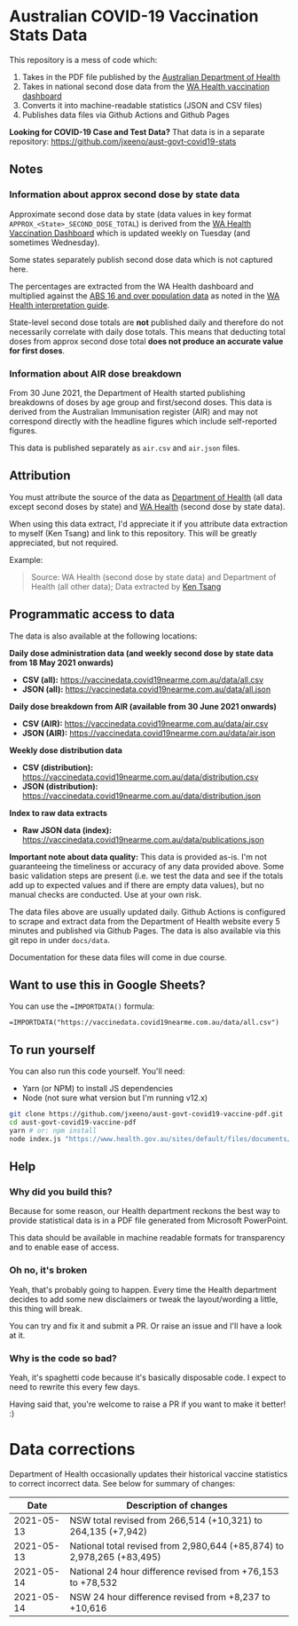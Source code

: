 # Australian COVID-19 Vaccination Stats Data

This repository is a mess of code which:

1. Takes in the PDF file published by the [Australian Department of Health](https://www.health.gov.au/resources/collections/covid-19-vaccine-rollout-updates)
2. Takes in national second dose data from the [WA Health vaccination dashboard](https://www.wa.gov.au/organisation/covid-communications/covid-19-coronavirus-vaccination-dashboard)
3. Converts it into machine-readable statistics (JSON and CSV files)
4. Publishes data files via Github Actions and Github Pages

**Looking for COVID-19 Case and Test Data?** That data is in a separate repository: https://github.com/jxeeno/aust-govt-covid19-stats


## Notes

### Information about approx second dose by state data
Approximate second dose data by state (data values in key format `APPROX_<State>_SECOND_DOSE_TOTAL`) is derived from the [WA Health Vaccination Dashboard](https://www.wa.gov.au/organisation/covid-communications/covid-19-coronavirus-vaccination-dashboard) which is updated weekly on Tuesday (and sometimes Wednesday).

Some states separately publish second dose data which is not captured here.

The percentages are extracted from the WA Health dashboard and multiplied against the [ABS 16 and over population data](https://www.abs.gov.au/statistics/people/population/national-state-and-territory-population/sep-2020#data-download) as noted in the [WA Health interpretation guide](https://www.wa.gov.au/sites/default/files/2021-05/COVID-19_Vaccine_Dashboard_Guide%20for%20Interpretation.pdf).

State-level second dose totals are **not** published daily and therefore do not necessarily correlate with daily dose totals.  This means that deducting total doses from approx second dose total **does not produce an accurate value for first doses**.

### Information about AIR dose breakdown
From 30 June 2021, the Department of Health started publishing breakdowns of doses by age group and first/second doses.  This data is derived from the Australian Immunisation register (AIR) and may not correspond directly with the headline figures which include self-reported figures.

This data is published separately as `air.csv` and `air.json` files.

## Attribution

You must attribute the source of the data as [Department of Health](https://www.health.gov.au/using-our-websites/copyright) (all data except second doses by state) and [WA Health](https://www.wa.gov.au/sites/default/files/2021-06/COVID-19-Vaccination-Dashboard-Guide-for-Interpretation.pdf) (second dose by state data).

When using this data extract, I'd appreciate it if you attribute data extraction to myself (Ken Tsang) and link to this repository.  This will be greatly appreciated, but not required.

Example:

> Source: WA Health (second dose by state data) and Department of Health (all other data); Data extracted by [Ken Tsang](https://github.com/jxeeno/aust-govt-covid19-vaccine-pdf)

## Programmatic access to data

The data is also available at the following locations:

**Daily dose administration data (and weekly second dose by state data from 18 May 2021 onwards)**
* **CSV (all):** https://vaccinedata.covid19nearme.com.au/data/all.csv
* **JSON (all):** https://vaccinedata.covid19nearme.com.au/data/all.json

**Daily dose breakdown from AIR (available from 30 June 2021 onwards)**
* **CSV (AIR):** https://vaccinedata.covid19nearme.com.au/data/air.csv
* **JSON (AIR):** https://vaccinedata.covid19nearme.com.au/data/air.json

**Weekly dose distribution data**
* **CSV (distribution):** https://vaccinedata.covid19nearme.com.au/data/distribution.csv
* **JSON (distribution):** https://vaccinedata.covid19nearme.com.au/data/distribution.json

**Index to raw data extracts**
* **Raw JSON data (index):** https://vaccinedata.covid19nearme.com.au/data/publications.json

**Important note about data quality:**  This data is provided as-is. I'm not guaranteeing the timeliness or accuracy of any data provided above.  Some basic validation steps are present (i.e. we test the data and see if the totals add up to expected values and if there are empty data values), but no manual checks are conducted.  Use at your own risk.

The data files above are usually updated daily.  Github Actions is configured to scrape and extract data from the Department of Health website every 5 minutes and published via Github Pages.  The data is also available via this git repo in under `docs/data`.

Documentation for these data files will come in due course.

## Want to use this in Google Sheets?

You can use the `=IMPORTDATA()` formula:

```
=IMPORTDATA("https://vaccinedata.covid19nearme.com.au/data/all.csv")
```

## To run yourself

You can also run this code yourself.  You'll need:

* Yarn (or NPM) to install JS dependencies
* Node (not sure what version but I'm running v12.x)

```bash
git clone https://github.com/jxeeno/aust-govt-covid19-vaccine-pdf.git
cd aust-govt-covid19-vaccine-pdf
yarn # or: npm install
node index.js "https://www.health.gov.au/sites/default/files/documents/2021/04/covid-19-vaccine-rollout-update-19-april-2021.pdf"
```

## Help

### Why did you build this?

Because for some reason, our Health department reckons the best way to provide statistical data is in a PDF file generated from Microsoft PowerPoint.

This data should be available in machine readable formats for transparency and to enable ease of access.
### Oh no, it's broken

Yeah, that's probably going to happen.  Every time the Health department decides to add some new disclaimers or tweak the layout/wording a little, this thing will break.

You can try and fix it and submit a PR.  Or raise an issue and I'll have a look at it.

### Why is the code so bad?

Yeah, it's spaghetti code because it's basically disposable code. I expect to need to rewrite this every few days.

Having said that, you're welcome to raise a PR if you want to make it better! :)

# Data corrections

Department of Health occasionally updates their historical vaccine statistics to correct incorrect data.  See below for summary of changes:

| Date  | Description of changes |
|---|---|
| 2021-05-13  | NSW total revised from 266,514 (+10,321) to 264,135 (+7,942)  |
| 2021-05-13  | National total revised from 2,980,644 (+85,874) to 2,978,265 (+83,495) |
| 2021-05-14  | National 24 hour difference revised from +76,153 to +78,532  |
| 2021-05-14  | NSW 24 hour difference revised from +8,237 to +10,616  |
